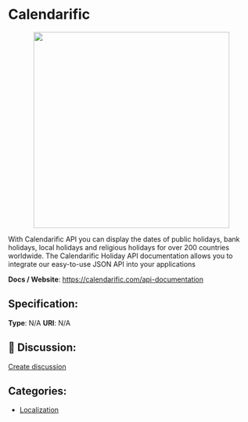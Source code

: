 # Calendarific
<p align="center">
    <img width="400" src="https://raw.githubusercontent.com/apis-list/apis-list/apis/calendarific/logo_256x256.png" />
</p>

With Calendarific API you can display the dates of public holidays, bank holidays, local holidays and religious holidays for over 200 countries worldwide. The Calendarific Holiday API documentation allows you to integrate our easy-to-use JSON API into your applications

**Docs / Website**: https://calendarific.com/api-documentation

## Specification:
**Type**:  N/A 
**URI**:  N/A 

## 💬 Discussion:
[Create discussion](link)

## Categories:
- [Localization](https://github.com/apis-list/apis-list#localization)





